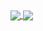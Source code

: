 <a href="https://github.com/anuraghazra/github-readme-stats">
  <img align="center" src="https://github-readme-stats.vercel.app/api?username=AlBannaTechno&count_private=true&include_all_commits=true&show_icons=true&include_all_commits&bg_color=30,e96443,904e95&title_color=fff&text_color=fff" />
</a>
<a href="https://github.com/anuraghazra/github-readme-stats">
  <img align="center" src="https://github-readme-stats.vercel.app/api/top-langs/?username=AlBannaTechno&count_private=true&bg_color=30,e96443,904e95&title_color=fff&text_color=fff&layout=compact&hide=html" />
</a>

